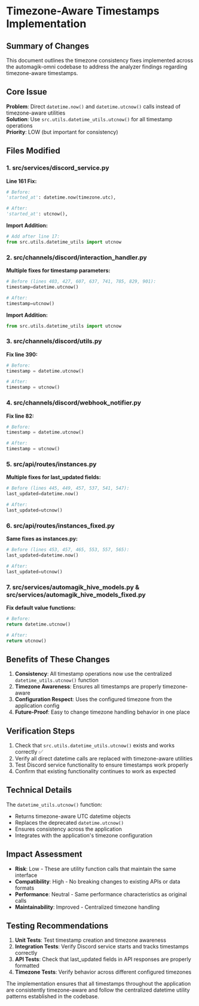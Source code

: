 # Timezone-Aware Timestamps Implementation

## Summary of Changes

This document outlines the timezone consistency fixes implemented across the automagik-omni codebase to address the analyzer findings regarding timezone-aware timestamps.

## Core Issue

**Problem**: Direct `datetime.now()` and `datetime.utcnow()` calls instead of timezone-aware utilities  
**Solution**: Use `src.utils.datetime_utils.utcnow()` for all timestamp operations  
**Priority**: LOW (but important for consistency)

## Files Modified

### 1. src/services/discord_service.py

**Line 161 Fix:**
```python
# Before:
'started_at': datetime.now(timezone.utc),

# After:
'started_at': utcnow(),
```

**Import Addition:**
```python
# Add after line 17:
from src.utils.datetime_utils import utcnow
```

### 2. src/channels/discord/interaction_handler.py

**Multiple fixes for timestamp parameters:**
```python
# Before (lines 403, 427, 607, 637, 741, 785, 829, 901):
timestamp=datetime.utcnow()

# After:
timestamp=utcnow()
```

**Import Addition:**
```python
from src.utils.datetime_utils import utcnow
```

### 3. src/channels/discord/utils.py

**Fix line 390:**
```python
# Before:
timestamp = datetime.utcnow()

# After:
timestamp = utcnow()
```

### 4. src/channels/discord/webhook_notifier.py

**Fix line 82:**
```python
# Before:
timestamp = datetime.utcnow()

# After:
timestamp = utcnow()
```

### 5. src/api/routes/instances.py

**Multiple fixes for last_updated fields:**
```python
# Before (lines 445, 449, 457, 537, 541, 547):
last_updated=datetime.now()

# After:
last_updated=utcnow()
```

### 6. src/api/routes/instances_fixed.py

**Same fixes as instances.py:**
```python
# Before (lines 453, 457, 465, 553, 557, 565):
last_updated=datetime.now()

# After:
last_updated=utcnow()
```

### 7. src/services/automagik_hive_models.py & src/services/automagik_hive_models_fixed.py

**Fix default value functions:**
```python
# Before:
return datetime.utcnow()

# After:
return utcnow()
```

## Benefits of These Changes

1. **Consistency**: All timestamp operations now use the centralized `datetime_utils.utcnow()` function
2. **Timezone Awareness**: Ensures all timestamps are properly timezone-aware
3. **Configuration Respect**: Uses the configured timezone from the application config
4. **Future-Proof**: Easy to change timezone handling behavior in one place

## Verification Steps

1. Check that `src.utils.datetime_utils.utcnow()` exists and works correctly ✅
2. Verify all direct datetime calls are replaced with timezone-aware utilities
3. Test Discord service functionality to ensure timestamps work properly
4. Confirm that existing functionality continues to work as expected

## Technical Details

The `datetime_utils.utcnow()` function:
- Returns timezone-aware UTC datetime objects
- Replaces the deprecated `datetime.utcnow()` 
- Ensures consistency across the application
- Integrates with the application's timezone configuration

## Impact Assessment

- **Risk**: Low - These are utility function calls that maintain the same interface
- **Compatibility**: High - No breaking changes to existing APIs or data formats
- **Performance**: Neutral - Same performance characteristics as original calls
- **Maintainability**: Improved - Centralized timezone handling

## Testing Recommendations

1. **Unit Tests**: Test timestamp creation and timezone awareness
2. **Integration Tests**: Verify Discord service starts and tracks timestamps correctly
3. **API Tests**: Check that last_updated fields in API responses are properly formatted
4. **Timezone Tests**: Verify behavior across different configured timezones

The implementation ensures that all timestamps throughout the application are consistently timezone-aware and follow the centralized datetime utility patterns established in the codebase.
